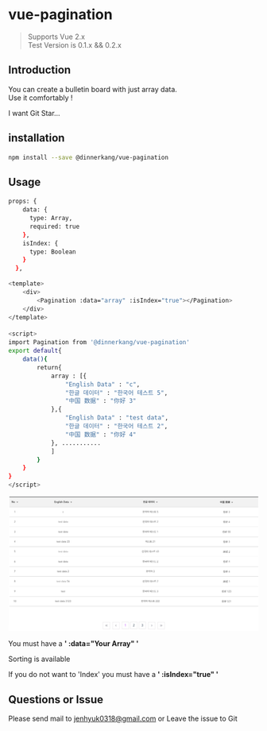 
# vue-pagination

> Supports Vue 2.x <br>
> Test Version is 0.1.x && 0.2.x

## Introduction

You can create a bulletin board with just array data.<br>
Use it comfortably !<br>

I want Git Star...

## installation

``` bash
npm install --save @dinnerkang/vue-pagination
```
## Usage
```bash
props: {
    data: {
      type: Array,
      required: true
    },
    isIndex: {
      type: Boolean
    }
  },
```

``` bash
<template>
    <div>
        <Pagination :data="array" :isIndex="true"></Pagination>
    </div>
</template>

<script>
import Pagination from '@dinnerkang/vue-pagination'
export default{
    data(){
        return{
            array : [{
                "English Data" : "c",
                "한글 데이터" : "한국어 테스트 5",
                "中国 数据" : "你好 3"
            },{
                "English Data" : "test data",
                "한글 데이터" : "한국어 테스트 2",
                "中国 数据" : "你好 4"
            }, ...........
            ]
        }
    }
}
</script>
```

<img src="./assets/board.png">

You must have a **' :data="Your Array" '** <br>

Sorting is available <br>

If you do not want to 'Index' you must have a **' :isIndex="true" '**<br>

## Questions or Issue

Please send mail to jenhyuk0318@gmail.com or Leave the issue to Git

